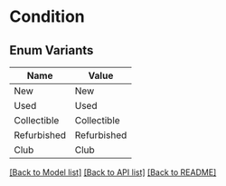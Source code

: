 # Condition

## Enum Variants

| Name | Value |
|---- | -----|
| New | New |
| Used | Used |
| Collectible | Collectible |
| Refurbished | Refurbished |
| Club | Club |


[[Back to Model list]](../README.md#documentation-for-models) [[Back to API list]](../README.md#documentation-for-api-endpoints) [[Back to README]](../README.md)


